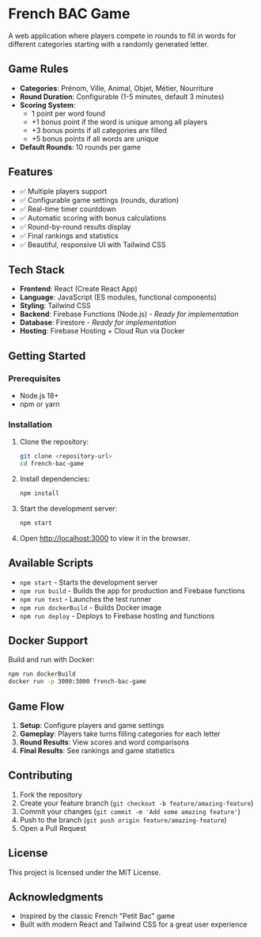# French BAC Game

A web application where players compete in rounds to fill in words for different categories starting with a randomly generated letter.

## Game Rules

- **Categories**: Prénom, Ville, Animal, Objet, Métier, Nourriture
- **Round Duration**: Configurable (1-5 minutes, default 3 minutes)
- **Scoring System**:
  - 1 point per word found
  - +1 bonus point if the word is unique among all players
  - +3 bonus points if all categories are filled
  - +5 bonus points if all words are unique
- **Default Rounds**: 10 rounds per game

## Features

- ✅ Multiple players support
- ✅ Configurable game settings (rounds, duration)
- ✅ Real-time timer countdown
- ✅ Automatic scoring with bonus calculations
- ✅ Round-by-round results display
- ✅ Final rankings and statistics
- ✅ Beautiful, responsive UI with Tailwind CSS

## Tech Stack

- **Frontend**: React (Create React App)
- **Language**: JavaScript (ES modules, functional components)
- **Styling**: Tailwind CSS
- **Backend**: Firebase Functions (Node.js) - *Ready for implementation*
- **Database**: Firestore - *Ready for implementation*
- **Hosting**: Firebase Hosting + Cloud Run via Docker

## Getting Started

### Prerequisites

- Node.js 18+
- npm or yarn

### Installation

1. Clone the repository:
   ```bash
   git clone <repository-url>
   cd french-bac-game
   ```

2. Install dependencies:
   ```bash
   npm install
   ```

3. Start the development server:
   ```bash
   npm start
   ```

4. Open [http://localhost:3000](http://localhost:3000) to view it in the browser.

## Available Scripts

- `npm start` - Starts the development server
- `npm run build` - Builds the app for production and Firebase functions
- `npm run test` - Launches the test runner
- `npm run dockerBuild` - Builds Docker image
- `npm run deploy` - Deploys to Firebase hosting and functions

## Docker Support

Build and run with Docker:

```bash
npm run dockerBuild
docker run -p 3000:3000 french-bac-game
```

## Game Flow

1. **Setup**: Configure players and game settings
2. **Gameplay**: Players take turns filling categories for each letter
3. **Round Results**: View scores and word comparisons
4. **Final Results**: See rankings and game statistics

## Contributing

1. Fork the repository
2. Create your feature branch (`git checkout -b feature/amazing-feature`)
3. Commit your changes (`git commit -m 'Add some amazing feature'`)
4. Push to the branch (`git push origin feature/amazing-feature`)
5. Open a Pull Request

## License

This project is licensed under the MIT License.

## Acknowledgments

- Inspired by the classic French "Petit Bac" game
- Built with modern React and Tailwind CSS for a great user experience
